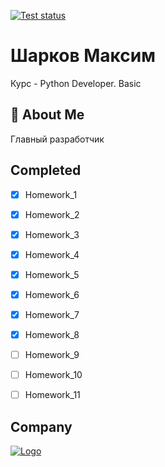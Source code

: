 [![Test status](https://github.com/MaksSharkov/otus-pybasic/actions/workflows/run_tests.yml/badge.svg?branch=master)](https://github.com/MaksSharkov/otus-pybasic/actions/workflows/run_tests.yml)
# Шарков Максим
Курс - Python Developer. Basic


## 🚀 About Me
Главный разработчик


## Completed
- [x]  Homework_1
- [x]  Homework_2
- [x]  Homework_3
- [x]  Homework_4
- [x]  Homework_5
- [x]  Homework_6
- [x]  Homework_7
- [x]  Homework_8
- [ ]  Homework_9
- [ ]  Homework_10
- [ ]  Homework_11


## Company
[![Logo](https://259506.selcdn.ru/sites-static/site7194/fb89a9e6-0740-4f15-84c5-91ecb61e1a15/fb89a9e6-0740-4f15-84c5-91ecb61e1a15-711299.png)](https://nobilis.team/)
